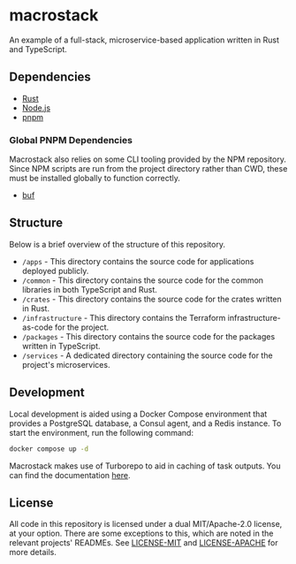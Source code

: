 # macrostack

An example of a full-stack, microservice-based application written in Rust and TypeScript.

## Dependencies

- [Rust](https://www.rust-lang.org/tools/install)
- [Node.js](https://nodejs.org/en/download/)
- [pnpm](https://pnpm.io/installation)

### Global PNPM Dependencies

Macrostack also relies on some CLI tooling provided by the NPM repository. Since NPM scripts are run from the project directory rather than CWD, these must be installed globally to function correctly.

- [buf](https://docs.buf.build/installation)

## Structure

Below is a brief overview of the structure of this repository.

- `/apps` - This directory contains the source code for applications deployed publicly.
- `/common` - This directory contains the source code for the common libraries in both TypeScript and Rust.
- `/crates` - This directory contains the source code for the crates written in Rust.
- `/infrastructure` - This directory contains the Terraform infrastructure-as-code for the project.
- `/packages` - This directory contains the source code for the packages written in TypeScript.
- `/services` - A dedicated directory containing the source code for the project's microservices.

## Development

Local development is aided using a Docker Compose environment that provides a PostgreSQL database, a Consul agent, and a Redis instance. To start the environment, run the following command:

```sh
docker compose up -d
```

Macrostack makes use of Turborepo to aid in caching of task outputs. You can find the documentation [here](https://turbo.build/repo/docs/reference/command-line-reference).

## License

All code in this repository is licensed under a dual MIT/Apache-2.0 license, at your option. There are some exceptions to this, which are noted in the relevant projects' READMEs. See [LICENSE-MIT](LICENSE-MIT) and [LICENSE-APACHE](LICENSE-APACHE) for more details.

